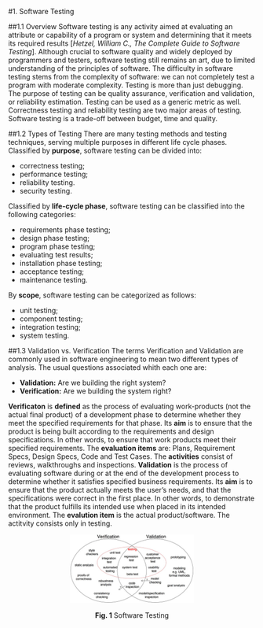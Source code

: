 #1. Software Testing

##1.1 Overview
Software testing is any activity aimed at evaluating an attribute or capability of a program or system and determining that it meets its required results [*Hetzel, William C., The Complete Guide to Software Testing*]. Although crucial to software quality and widely deployed by programmers and testers, software testing still remains an art, due to limited understanding of the principles of software. The difficulty in software testing stems from the complexity of software: we can not completely test a program with moderate complexity. Testing is more than just debugging. The purpose of testing can be quality assurance, verification and validation, or reliability estimation. Testing can be used as a generic metric as well. Correctness testing and reliability testing are two major areas of testing. Software testing is a trade-off between budget, time and quality.

##1.2 Types of Testing
There are many testing methods and testing techniques, serving multiple purposes in different life cycle phases. Classified by **purpose**, software testing can be divided into:
* correctness testing; 
* performance testing; 
* reliability testing.
* security testing.    

Classified by **life-cycle phase**, software testing can be classified into the following categories: 
* requirements phase testing;
* design phase testing;
* program phase testing;
* evaluating test results;
* installation phase testing;
* acceptance testing;
* maintenance testing.    

By **scope**, software testing can be categorized as follows:
* unit testing;
* component testing;
* integration testing;
* system testing.



##1.3 Validation vs. Verification
The terms Verification and Validation are commonly used in software engineering to mean two different types of analysis. The usual questions associated whith each one are:
* **Validation:** Are we building the right system?
* **Verification:** Are we building the system right?

**Verificaton** is **defined** as the process of evaluating work-products (not the actual final product) of a development phase to determine whether they meet the specified requirements for that phase. Its **aim** is to ensure that the product is being built according to the requirements and design specifications. In other words, to ensure that work products meet their specified requirements. The **evaluation items** are: Plans, Requirement Specs, Design Specs, Code and Test Cases. The **activities** consist of reviews, walkthroughs and inspections.
**Validation** is the process of evaluating software during or at the end of the development process to determine whether it satisfies specified business requirements. Its **aim** is to ensure that the product actually meets the user’s needs, and that the specifications were correct in the first place. In other words, to demonstrate that the product fulfills its intended use when placed in its intended environment. The **evalution item** is the actual product/software. The actitvity consists only in testing.

<p align="center">
  <img src="images/VandVtoolbox.jpg" width="50%" height="50%">
  <span class="caption">
        <p align="center"><b>Fig. 1</b> Software Testing</p>
  </span>
</p>





